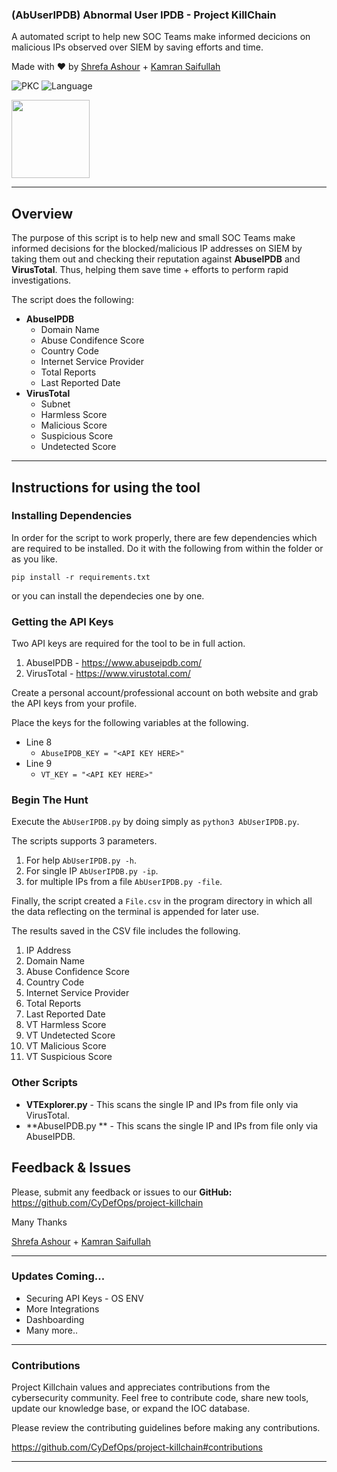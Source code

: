 ### (AbUserIPDB) Abnormal User IPDB - Project KillChain
A automated script to help new SOC Teams make informed decicions on malicious IPs observed over SIEM by saving efforts and time. 

Made with :heart: by [Shrefa Ashour](https://www.linkedin.com/in/shrefa-salem-37b876290) + [Kamran Saifullah](https://linkedin.com/in/KamranSaifullah)

![PKC](https://img.shields.io/badge/Project-%20Killchain-357441)
![Language](https://img.shields.io/badge/Language-%20Python-357441?style=flat-square)

<img src="https://img1.wsimg.com/blobby/go/1cf5bcbc-aad3-42e4-a7e0-6c0149aec441/downloads/BG%20Gradient%20(2).png" width="125" height="125">

----
## Overview

The purpose of this script is to help new and small SOC Teams make informed decisions for the blocked/malicious IP addresses on SIEM by taking them out and checking their reputation against **AbuseIPDB** and **VirusTotal**. Thus, helping them save time + efforts to perform rapid investigations.

The script does the following:

- **AbuseIPDB**
  - Domain Name
  - Abuse Condifence Score
  - Country Code
  - Internet Service Provider
  - Total Reports
  - Last Reported Date
- **VirusTotal**
  - Subnet
  - Harmless Score
  - Malicious Score
  - Suspicious Score
  - Undetected Score

---

## Instructions for using the tool

### Installing Dependencies
In order for the script to work properly, there are few dependencies which are required to be installed. Do it with the following from within the folder or as you like. 

```pip install -r requirements.txt```

or you can install the dependecies one by one. 

### Getting the API Keys
Two API keys are required for the tool to be in full action. 

1. AbuseIPDB - https://www.abuseipdb.com/
2. VirusTotal - https://www.virustotal.com/

Create a personal account/professional account on both website and grab the API keys from your profile.

Place the keys for the following variables at the following.

- Line 8 
  - `AbuseIPDB_KEY = "<API KEY HERE>"`
- Line 9 
  - `VT_KEY = "<API KEY HERE>"`

### Begin The Hunt

Execute the `AbUserIPDB.py` by doing simply as 
```python3 AbUserIPDB.py```. 

The scripts supports 3 parameters.

1. For help `AbUserIPDB.py -h`.
2. For single IP `AbUserIPDB.py -ip`.
3. for multiple IPs from a file `AbUserIPDB.py -file`.

Finally, the script created a `File.csv` in the program directory in which all the data reflecting on the terminal is appended for later use. 

The results saved in the CSV file includes the following. 

1. IP Address
2. Domain Name
3. Abuse Confidence Score
4. Country Code
5. Internet Service Provider
6. Total Reports
7. Last Reported Date
8. VT Harmless Score
9. VT Undetected Score
10. VT Malicious Score
11. VT Suspicious Score

### Other Scripts

- **VTExplorer.py** - This scans the single IP and IPs from file only via VirusTotal.
- **AbuseIPDB.py ** - This scans the single IP and IPs from file only via AbuseIPDB.  

## Feedback & Issues

Please, submit any feedback or issues to our **GitHub:** https://github.com/CyDefOps/project-killchain

Many Thanks

[Shrefa Ashour](https://www.linkedin.com/in/shrefa-salem-37b876290) + [Kamran Saifullah](https://linkedin.com/in/KamranSaifullah)

----

### Updates Coming...
- Securing API Keys - OS ENV
- More Integrations
- Dashboarding 
- Many more..

----

### Contributions
Project Killchain values and appreciates contributions from the cybersecurity community. Feel free to contribute code, share new tools, update our knowledge base, or expand the IOC database. 

Please review the contributing guidelines before making any contributions.

https://github.com/CyDefOps/project-killchain#contributions

----
